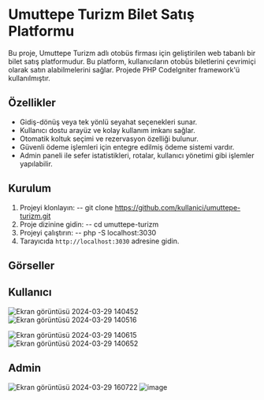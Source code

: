 # Umuttepe Turizm Bilet Satış Platformu

Bu proje, Umuttepe Turizm adlı otobüs firması için geliştirilen web tabanlı bir bilet satış platformudur. Bu platform, kullanıcıların otobüs biletlerini çevrimiçi olarak satın alabilmelerini sağlar. Projede PHP CodeIgniter framework'ü kullanılmıştır.

## Özellikler

- Gidiş-dönüş veya tek yönlü seyahat seçenekleri sunar.
- Kullanıcı dostu arayüz ve kolay kullanım imkanı sağlar.
- Otomatik koltuk seçimi ve rezervasyon özelliği bulunur.
- Güvenli ödeme işlemleri için entegre edilmiş ödeme sistemi vardır.
- Admin paneli ile sefer istatistikleri, rotalar, kullanıcı yönetimi gibi işlemler yapılabilir.

## Kurulum

1. Projeyi klonlayın:
-- git clone https://github.com/kullanici/umuttepe-turizm.git
2. Proje dizinine gidin:
-- cd umuttepe-turizm
3. Projeyi çalıştırın:
-- php -S localhost:3030
4. Tarayıcıda `http://localhost:3030` adresine gidin.

## Görseller

## Kullanıcı
![Ekran görüntüsü 2024-03-29 140452](https://github.com/musttoprak/Umuttepe-Turizm/assets/100375168/3e429069-14a4-4c30-ac13-3d8f93d98835)  ![Ekran görüntüsü 2024-03-29 140516](https://github.com/musttoprak/Umuttepe-Turizm/assets/100375168/8b930ac1-6022-493a-a59a-4efe2ae7e17a)



![Ekran görüntüsü 2024-03-29 140615](https://github.com/musttoprak/Umuttepe-Turizm/assets/100375168/4220fd68-a2ea-4dfb-83ea-45c8d6741c4e)  ![Ekran görüntüsü 2024-03-29 140652](https://github.com/musttoprak/Umuttepe-Turizm/assets/100375168/a29164f8-9032-4835-8ee0-ac7ed8c96ce1)



## Admin
![Ekran görüntüsü 2024-03-29 160722](https://github.com/musttoprak/Umuttepe-Turizm/assets/100375168/6e76097a-0178-431e-b983-488bea9ddd00)  ![image](https://github.com/musttoprak/Umuttepe-Turizm/assets/100375168/d741176e-a250-4736-8214-300c3e29eba1)




 
